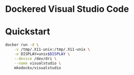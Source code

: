 # Dockered Visual Studio Code

# Quickstart
```bash
docker run -d \
	-v /tmp/.X11-unix:/tmp/.X11-unix \
	-e DISPLAY=unix$DISPLAY \
	--device /dev/dri \
	--name visualstudio \
	mkodockx/visualstudio
```